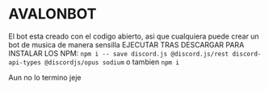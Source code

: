 # AVALONBOT
El bot esta creado con el codigo abierto, asi que cualquiera puede crear un bot de musica de manera sensilla
EJECUTAR TRAS DESCARGAR PARA INSTALAR LOS NPM:
```npm i -- save discord.js @discord.js/rest discord-api-types @discordjs/opus sodium```
o tambien
```npm i```

Aun no lo termino jeje
